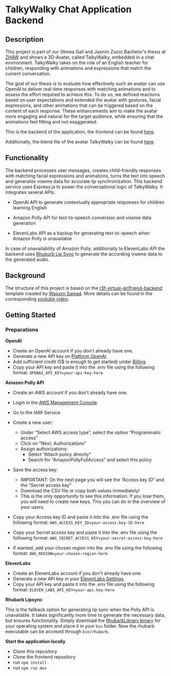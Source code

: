 # TalkyWalky Chat Application Backend

## Description

This project is part of our (Ilimea Gall and Jasmin Zuzo) Bachelor's thesis at [ZHAW](https://www.zhaw.ch/en/university) and shows a 3D-Avatar, called TalkyWalky, embedded in a chat environment. TalkyWalky takes on the role of an English teacher for children, responding with animations and expressions that match the current conversation. 

The goal of our thesis is to evaluate how effectively such an avatar can use OpenAI to deliver real-time responses with matching animations and to assess the effort required to achieve this. To do so, we defined reactions based on user expectations and extended the avatar with gestures, facial expressions, and other animations that can be triggered based on the content of each response. These enhancements aim to make the avatar more engaging and natural for the target audience, while ensuring that the animations feel fitting and not exaggerated.


This is the backend of the application, the frontend can be found [here](https://github.com/BA-FS-25-ciel-128/frontend).

Additionally, the blend file of the avatar TalkyWalky can be found [here](https://github.com/BA-FS-25-ciel-128/TalkyWalkyAvatar).

## Functionality

The backend processes user messages, creates child-friendly responses with matching facial expressions and animations, turns the text into speech and generates viseme data for accurate lip synchronization.
This backend service uses Express.js to power the conversational logic of TalkyWalky. It integrates several APIs:

- OpenAI API to generate contextually appropriate responses for children learning English

- Amazon Polly API for text-to-speech conversion and viseme data generation

- ElevenLabs API as a backup for generating text-to-speech when Amazon Polly is unavailable

In case of unavailability of Amazon Polly, additionally to ElevenLabs API the backend uses [Rhuburb Lip Sync](https://github.com/DanielSWolf/rhubarb-lip-sync) to generate the according viseme data to the generated audio.

## Background

The structure of this project is based on the [r3f-virtual-girlfriend-backend](https://github.com/wass08/r3f-virtual-girlfriend-backend) template created by [Wassim Samad](https://github.com/wass08). 
More details can be found in the corresponding [youtube video](https://www.youtube.com/watch?v=EzzcEL_1o9o).

## Getting Started

### Preparations

**OpenAI**
- Create an OpenAI account if you don't already have one.
- Generate a new API key on [Platform OpenAI](https://platform.openai.com/api-keys). 
- Add sufficient credit (5$ is enough to get started) under [Billing](https://platform.openai.com/settings/organization/billing/overview).
- Copy your API key and paste it into the .env file using the following format:
 `OPENAI_API_KEY=your-api-key-here`

**Amazon Polly API**
- Create an AWS account if you don't already have one.
- Login in the [AWS Management Console](https://console.aws.amazon.com)
- Go to the IAM-Service
- Create a new user:
     - Under “Select AWS access type”, select the option “Programmatic access”
     - Click on “Next: Authorizations”
  - Assign authorizations:
     - Select “Attach policy directly”
     - Search for “AmazonPollyFullAccess” and select this policy
- Save the access key:
  - IMPORTANT: On the next page you will see the “Access key ID” and the “Secret access key”
  - Download the CSV file or copy both values immediately!
  - This is the only opportunity to see this information. If you lose them, you will need to create new keys. This you can do in the overview of your users.
  
- Copy your Access key ID and paste it into the .env file using the following format:
 `AWS_ACCESS_KEY_ID=your-access-key-ID-here`
- Copy your Secret access key and paste it into the .env file using the following format:
 `AWS_SECRET_ACCESS_KEY=your-secret-access-key-here`
- If wanted, add your chosen region into the .env file using the following format:
  `AWS_REGION=your-chosen-region-here`

**ElevenLabs**
- Create an ElevenLabs account if you don't already have one.
- Generate a new API key in your [ElevenLabs Settings](https://elevenlabs.io/app/settings/api-keys).
- Copy your API key and paste it into the .env file using the following format:
 `ELEVEN_LABS_API_KEY=your-api-key-here`

**Rhubarb Lipsync**

This is the fallback option for generating lip sync when the Polly API is unavailable. It takes significantly more time to generate the necessary data, but ensures functionality. Simply download the [RhubarbLibrary binary](https://github.com/DanielSWolf/rhubarb-lip-sync/releases) for your operating system and place it in your `bin` folder. Now the rhubarb executable can be accesed through `bin/rhubarb`.

**Start the application locally**

- Clone this repository
- Clone the frontend repository
- run `npm install`
- run `npm run dev`

